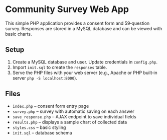 # Community Survey Web App

This simple PHP application provides a consent form and 59‑question survey. Responses are stored in a MySQL database and can be viewed with basic charts.

## Setup
1. Create a MySQL database and user. Update credentials in `config.php`.
2. Import `init.sql` to create the `responses` table.
3. Serve the PHP files with your web server (e.g., Apache or PHP built‑in server `php -S localhost:8000`).

## Files
- `index.php` – consent form entry page
- `survey.php` – survey with automatic saving on each answer
- `save_response.php` – AJAX endpoint to save individual fields
- `results.php` – displays a sample chart of collected data
- `styles.css` – basic styling
- `init.sql` – database schema
